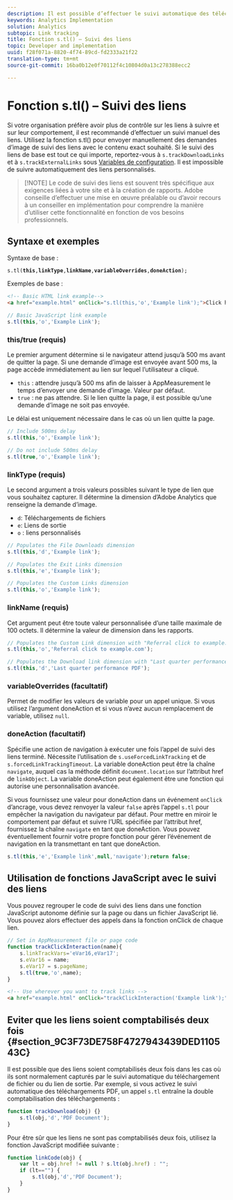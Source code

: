 ```yaml
---
description: Il est possible d’effectuer le suivi automatique des téléchargements de fichiers et des liens de sortie en fonction des paramètres définis dans le fichier AppMeasurement pour JavaScript.
keywords: Analytics Implementation
solution: Analytics
subtopic: Link tracking
title: Fonction s.tl() – Suivi des liens
topic: Developer and implementation
uuid: f28f071a-8820-4f74-89cd-fd2333a21f22
translation-type: tm+mt
source-git-commit: 16ba0b12e0f70112f4c10804d0a13c278388ecc2

---
```



# Fonction s.tl() – Suivi des liens

Si votre organisation préfère avoir plus de contrôle sur les liens à suivre et sur leur comportement, il est recommandé d’effectuer un suivi manuel des liens. Utilisez la fonction s.tl() pour envoyer manuellement des demandes d’image de suivi des liens avec le contenu exact souhaité. Si le suivi des liens de base est tout ce qui importe, reportez-vous à `s.trackDownloadLinks` et à `s.trackExternalLinks` sous [Variables de configuration](c-variables/configuration-variables.md). Il est impossible de suivre automatiquement des liens personnalisés.

> [!NOTE] Le code de suivi des liens est souvent très spécifique aux exigences liées à votre site et à la création de rapports. Adobe conseille d’effectuer une mise en œuvre préalable ou d’avoir recours à un conseiller en implémentation pour comprendre la manière d’utiliser cette fonctionnalité en fonction de vos besoins professionnels.

## Syntaxe et exemples

Syntaxe de base :

`s.tl(`**`this`**`,`**`linkType`**`,`**`linkName`**`,`**`variableOverrides`**`,`**`doneAction`**`);`

Exemples de base :

```HTML
<!-- Basic HTML link example-->
<a href="example.html" onClick="s.tl(this,'o','Example link');">Click here</a>
```

```JavaScript
// Basic JavaScript link example
s.tl(this,'o','Example Link');
```

### this/true (requis)

Le premier argument détermine si le navigateur attend jusqu’à 500 ms avant de quitter la page. Si une demande d’image est envoyée avant 500 ms, la page accède immédiatement au lien sur lequel l’utilisateur a cliqué.

* `this` : attendre jusqu’à 500 ms afin de laisser à AppMeasurement le temps d’envoyer une demande d’image. Valeur par défaut.
* `true` : ne pas attendre. Si le lien quitte la page, il est possible qu’une demande d’image ne soit pas envoyée.

Le délai est uniquement nécessaire dans le cas où un lien quitte la page.

```JavaScript
// Include 500ms delay
s.tl(this,'o','Example link');

// Do not include 500ms delay
s.tl(true,'o','Example link');
```

### linkType (requis)

Le second argument a trois valeurs possibles suivant le type de lien que vous souhaitez capturer. Il détermine la dimension d’Adobe Analytics que renseigne la demande d’image.

* `d`: Téléchargements de fichiers
* `e`: Liens de sortie
* `o` : liens personnalisés

```JavaScript
// Populates the File Downloads dimension
s.tl(this,'d','Example link');

// Populates the Exit Links dimension
s.tl(this,'e','Example link');

// Populates the Custom Links dimension
s.tl(this,'o','Example link');
```

### linkName (requis)

Cet argument peut être toute valeur personnalisée d’une taille maximale de 100 octets. Il détermine la valeur de dimension dans les rapports.

```JavaScript
// Populates the Custom Link dimension with "Referral click to example.com"
s.tl(this,'o','Referral click to example.com');

// Populates the Download link dimension with "Last quarter performance PDF"
s.tl(this,'d','Last quarter performance PDF');
```

### variableOverrides (facultatif)

Permet de modifier les valeurs de variable pour un appel unique. Si vous utilisez l’argument doneAction et si vous n’avez aucun remplacement de variable, utilisez `null`.

### doneAction (facultatif)

Spécifie une action de navigation à exécuter une fois l’appel de suivi des liens terminé. Nécessite l’utilisation de `s.useForcedLinkTracking` et de `s.forcedLinkTrackingTimeout`. La variable doneAction peut être la chaîne `navigate`, auquel cas la méthode définit `document.location` sur l’attribut href de `linkObject`. La variable doneAction peut également être une fonction qui autorise une personnalisation avancée.

Si vous fournissez une valeur pour doneAction dans un événement `onClick` d’ancrage, vous devez renvoyer la valeur `false` après l’appel `s.tl` pour empêcher la navigation du navigateur par défaut.
Pour mettre en miroir le comportement par défaut et suivre l’URL spécifiée par l’attribut href, fournissez la chaîne `navigate` en tant que doneAction. Vous pouvez éventuellement fournir votre propre fonction pour gérer l’événement de navigation en la transmettant en tant que doneAction.

```JavaScript
s.tl(this,'e','Example link',null,'navigate');return false;
```

## Utilisation de fonctions JavaScript avec le suivi des liens

Vous pouvez regrouper le code de suivi des liens dans une fonction JavaScript autonome définie sur la page ou dans un fichier JavaScript lié. Vous pouvez alors effectuer des appels dans la fonction onClick de chaque lien.

```JavaScript
// Set in AppMeasurement file or page code
function trackClickInteraction(name){
    s.linkTrackVars='eVar16,eVar17';
    s.eVar16 = name;
    s.eVar17 = s.pageName;
    s.tl(true,'o',name);
}
```

```HTML
<!-- Use wherever you want to track links -->
<a href="example.html" onClick="trackClickInteraction('Example link');">Click here</a>
```

## Eviter que les liens soient comptabilisés deux fois {#section_9C3F73DE758F4727943439DED110543C}

Il est possible que des liens soient comptabilisés deux fois dans les cas où ils sont normalement capturés par le suivi automatique du téléchargement de fichier ou du lien de sortie. Par exemple, si vous activez le suivi automatique des téléchargements PDF, un appel `s.tl` entraîne la double comptabilisation des téléchargements :

```JavaScript
function trackDownload(obj) {}
    s.tl(obj,'d','PDF Document');
}
```

Pour être sûr que les liens ne sont pas comptabilisés deux fois, utilisez la fonction JavaScript modifiée suivante :

```JavaScript
function linkCode(obj) {
    var lt = obj.href != null ? s.lt(obj.href) : "";
    if (lt=="") {
        s.tl(obj,'d','PDF Document');
    }
}
```
